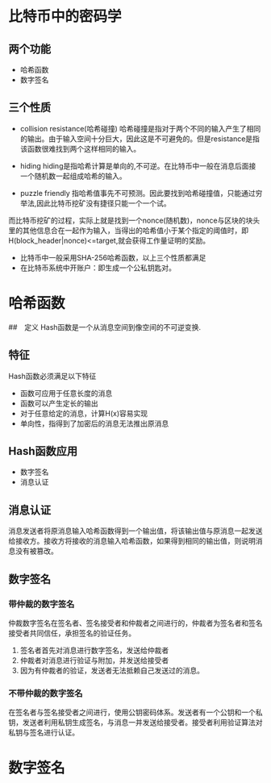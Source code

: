# 比特币中的密码学

## 两个功能
+ 哈希函数
+ 数字签名
## 三个性质
+ collision resistance(哈希碰撞)
哈希碰撞是指对于两个不同的输入产生了相同的输出。由于输入空间十分巨大，因此这是不可避免的。但是resistance是指该函数很难找到两个这样相同的输入。

+ hiding
hiding是指哈希计算是单向的,不可逆。在比特币中一般在消息后面接一个随机数一起组成哈希的输入。

+ puzzle friendly
指哈希值事先不可预测。因此要找到哈希碰撞值，只能通过穷举法,因此比特币挖矿没有捷径只能一个一个试。

而比特币挖矿的过程，实际上就是找到一个nonce(随机数)，nonce与区块的块头里的其他信息合在一起作为输入，当得出的哈希值小于某个指定的阈值时，即H(block_header|nonce)<=target,就会获得工作量证明的奖励。

+ 比特币中一般采用SHA-256哈希函数，以上三个性质都满足
+ 在比特币系统中开账户：即生成一个公私钥匙对。

# 哈希函数

##　定义
Hash函数是一个从消息空间到像空间的不可逆变换.
## 特征
Hash函数必须满足以下特征
+ 函数可应用于任意长度的消息
+ 函数可以产生定长的输出
+ 对于任意给定的消息，计算H(x)容易实现
+ 单向性，指得到了加密后的消息无法推出原消息
## Hash函数应用
+ 数字签名
+ 消息认证
## 消息认证
消息发送者将原消息输入哈希函数得到一个输出值，将该输出值与原消息一起发送给接收方。接收方将接收的消息输入哈希函数，如果得到相同的输出值，则说明消息没有被篡改。
## 数字签名
### 带仲裁的数字签名
仲裁数字签名在签名者、签名接受者和仲裁者之间进行的，仲裁者为签名者和签名接受者共同信任，承担签名的验证任务。
1. 签名者首先对消息进行数字签名，发送给仲裁者
2. 仲裁者对消息进行验证与附加，并发送给接受者
3. 因为有仲裁者的验证，发送者无法抵赖自己发送过的消息。

### 不带仲裁的数字签名
在签名者与签名接受者之间进行，使用公钥密码体系。发送者有一个公钥和一个私钥，发送者利用私钥生成签名，与消息一并发送给接受者。接受者利用验证算法对私钥与签名进行认证。
# 数字签名
